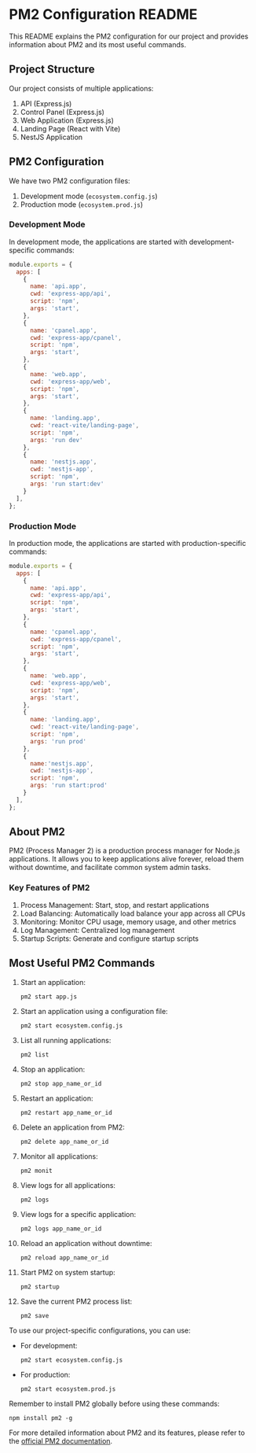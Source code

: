 # PM2 Configuration README

This README explains the PM2 configuration for our project and provides information about PM2 and its most useful commands.

## Project Structure

Our project consists of multiple applications:

1. API (Express.js)
2. Control Panel (Express.js)
3. Web Application (Express.js)
4. Landing Page (React with Vite)
5. NestJS Application

## PM2 Configuration

We have two PM2 configuration files:

1. Development mode (`ecosystem.config.js`)
2. Production mode (`ecosystem.prod.js`)

### Development Mode

In development mode, the applications are started with development-specific commands:

```javascript
module.exports = {
  apps: [
    {
      name: 'api.app',
      cwd: 'express-app/api',
      script: 'npm',
      args: 'start',
    },
    {
      name: 'cpanel.app',
      cwd: 'express-app/cpanel',
      script: 'npm',
      args: 'start',
    },
    {
      name: 'web.app',
      cwd: 'express-app/web',
      script: 'npm',
      args: 'start',
    },
    {
      name: 'landing.app',
      cwd: 'react-vite/landing-page',
      script: 'npm',
      args: 'run dev'
    },
    {
      name: 'nestjs.app',
      cwd: 'nestjs-app',
      script: 'npm',
      args: 'run start:dev'
    }
  ],
};
```

### Production Mode

In production mode, the applications are started with production-specific commands:

```javascript
module.exports = {
  apps: [
    {
      name: 'api.app',
      cwd: 'express-app/api',
      script: 'npm',
      args: 'start',
    },
    {
      name: 'cpanel.app',
      cwd: 'express-app/cpanel',
      script: 'npm',
      args: 'start',
    },
    {
      name: 'web.app',
      cwd: 'express-app/web',
      script: 'npm',
      args: 'start',
    },
    {
      name: 'landing.app',
      cwd: 'react-vite/landing-page',
      script: 'npm',
      args: 'run prod'
    },
    {
      name:'nestjs.app',
      cwd: 'nestjs-app',
      script: 'npm',
      args: 'run start:prod'
    }
  ],
};
```

## About PM2

PM2 (Process Manager 2) is a production process manager for Node.js applications. It allows you to keep applications alive forever, reload them without downtime, and facilitate common system admin tasks.

### Key Features of PM2

1. Process Management: Start, stop, and restart applications
2. Load Balancing: Automatically load balance your app across all CPUs
3. Monitoring: Monitor CPU usage, memory usage, and other metrics
4. Log Management: Centralized log management
5. Startup Scripts: Generate and configure startup scripts

## Most Useful PM2 Commands

1. Start an application:
   ```
   pm2 start app.js
   ```

2. Start an application using a configuration file:
   ```
   pm2 start ecosystem.config.js
   ```

3. List all running applications:
   ```
   pm2 list
   ```

4. Stop an application:
   ```
   pm2 stop app_name_or_id
   ```

5. Restart an application:
   ```
   pm2 restart app_name_or_id
   ```

6. Delete an application from PM2:
   ```
   pm2 delete app_name_or_id
   ```

7. Monitor all applications:
   ```
   pm2 monit
   ```

8. View logs for all applications:
   ```
   pm2 logs
   ```

9. View logs for a specific application:
   ```
   pm2 logs app_name_or_id
   ```

10. Reload an application without downtime:
    ```
    pm2 reload app_name_or_id
    ```

11. Start PM2 on system startup:
    ```
    pm2 startup
    ```

12. Save the current PM2 process list:
    ```
    pm2 save
    ```

To use our project-specific configurations, you can use:

- For development:
  ```
  pm2 start ecosystem.config.js
  ```

- For production:
  ```
  pm2 start ecosystem.prod.js
  ```

Remember to install PM2 globally before using these commands:

```
npm install pm2 -g
```

For more detailed information about PM2 and its features, please refer to the [official PM2 documentation](https://pm2.keymetrics.io/docs/usage/quick-start/).